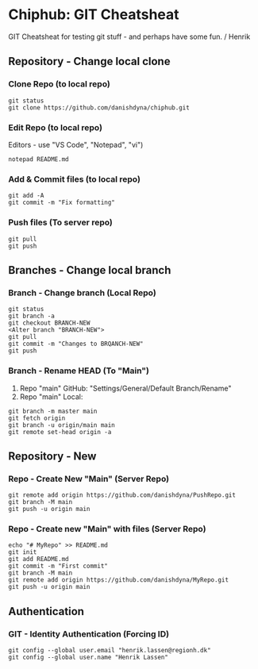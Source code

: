 # Chiphub: GIT Cheatsheat

GIT Cheatsheat for testing git stuff - and perhaps have some fun.
/ Henrik

## Repository - Change local clone
### Clone Repo (to local repo)
```
git status
git clone https://github.com/danishdyna/chiphub.git
```
### Edit Repo (to local repo)
Editors - use "VS Code", "Notepad", "vi")
```
notepad README.md
```
### Add & Commit files (to local repo)
```
git add -A
git commit -m "Fix formatting"
```
### Push files (To server repo)
```
git pull
git push
```
## Branches - Change local branch
### Branch - Change branch (Local Repo)
```
git status
git branch -a
git checkout BRANCH-NEW
<Alter branch "BRANCH-NEW">
git pull
git commit -m "Changes to BRQANCH-NEW"
git push
```
### Branch - Rename HEAD (To "Main")
1) Repo "main" GitHub: "Settings/General/Default Branch/Rename"
2) Repo "main" Local:
```
git branch -m master main
git fetch origin
git branch -u origin/main main
git remote set-head origin -a
```
## Repository - New
### Repo - Create New "Main" (Server Repo)
```
git remote add origin https://github.com/danishdyna/PushRepo.git
git branch -M main
git push -u origin main
```
### Repo - Create new "Main" with files (Server Repo)
```
echo "# MyRepo" >> README.md
git init
git add README.md
git commit -m "First commit"
git branch -M main
git remote add origin https://github.com/danishdyna/MyRepo.git
git push -u origin main
```
## Authentication
### GIT - Identity Authentication (Forcing ID)
```
git config --global user.email "henrik.lassen@regionh.dk"
git config --global user.name "Henrik Lassen"   
```
